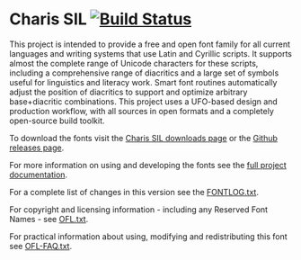# Charis SIL [![Build Status](http://build.palaso.org/app/rest/builds/buildType:Fonts_Charis/statusIcon)](http://build.palaso.org/viewType.html?buildTypeId=Fonts_Charis&guest=1)

This project is intended to provide a free and open font family for all current languages and writing systems that use Latin and Cyrillic scripts. It supports almost the complete range of Unicode characters for these scripts, including a comprehensive range of diacritics and a large set of symbols useful for linguistics and literacy work. Smart font routines automatically adjust the position of diacritics to support and optimize arbitrary base+diacritic combinations. This project uses a UFO-based design and production workflow, with all sources in open formats and a completely open-source build toolkit. 

To download the fonts visit the [Charis SIL downloads page](https://software.sil.org/charis/download/) or the [Github releases page](https://github.com/silnrsi/font-charis/releases).

For more information on using and developing the fonts see the [full project documentation](documentation/index.html).

For a complete list of changes in this version see the [FONTLOG.txt](FONTLOG.txt).

For copyright and licensing information - including any Reserved Font Names - see [OFL.txt](OFL.txt).

For practical information about using, modifying and redistributing this font see [OFL-FAQ.txt](OFL-FAQ.txt).

